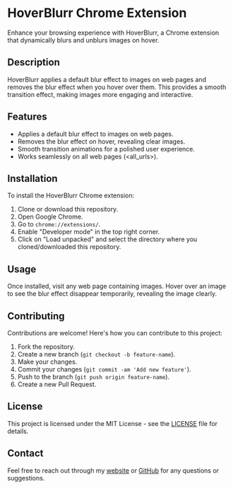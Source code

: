 # HoverBlurr Chrome Extension

Enhance your browsing experience with HoverBlurr, a Chrome extension that dynamically blurs and unblurs images on hover.

## Description

HoverBlurr applies a default blur effect to images on web pages and removes the blur effect when you hover over them. This provides a smooth transition effect, making images more engaging and interactive.

## Features

- Applies a default blur effect to images on web pages.
- Removes the blur effect on hover, revealing clear images.
- Smooth transition animations for a polished user experience.
- Works seamlessly on all web pages (<all_urls>).

## Installation

To install the HoverBlurr Chrome extension:

1. Clone or download this repository.
2. Open Google Chrome.
3. Go to `chrome://extensions/`.
4. Enable "Developer mode" in the top right corner.
5. Click on "Load unpacked" and select the directory where you cloned/downloaded this repository.

## Usage

Once installed, visit any web page containing images. Hover over an image to see the blur effect disappear temporarily, revealing the image clearly.

## Contributing

Contributions are welcome! Here's how you can contribute to this project:

1. Fork the repository.
2. Create a new branch (`git checkout -b feature-name`).
3. Make your changes.
4. Commit your changes (`git commit -am 'Add new feature'`).
5. Push to the branch (`git push origin feature-name`).
6. Create a new Pull Request.

## License

This project is licensed under the MIT License - see the [LICENSE](LICENSE) file for details.

## Contact

Feel free to reach out through my [website](https://kamrulhasan.co) or [GitHub](https://github.com/kamrulhasanio) for any questions or suggestions.
